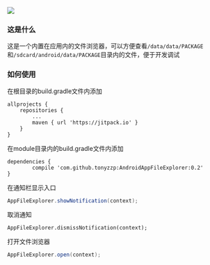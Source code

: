 [![](https://jitpack.io/v/tonyzzp/AndroidAppFileExplorer.svg)](https://jitpack.io/#tonyzzp/AndroidAppFileExplorer)

### 这是什么
这是一个内置在应用内的文件浏览器，可以方便查看`/data/data/PACKAGE`和`/sdcard/android/data/PACKAGE`目录内的文件，便于开发调试

### 如何使用
在根目录的build.gradle文件内添加
```
allprojects {
	repositories {
		...
		maven { url 'https://jitpack.io' }
	}
}
```

在module目录内的build.gradle文件内添加
```
dependencies {
        compile 'com.github.tonyzzp:AndroidAppFileExplorer:0.2'
}
```

在通知栏显示入口
```java
AppFileExplorer.showNotification(context);
```

取消通知
```
AppFileExplorer.dismissNotification(context);
```

打开文件浏览器
```java
AppFileExplorer.open(context);
```